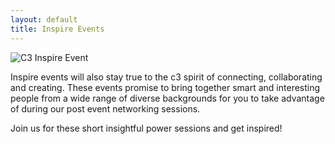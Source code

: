 ```yaml
---
layout: default
title: Inspire Events
---
```

<div class="col-md-6 pull-right">
    <img src="http://i.imgur.com/hD5d5Pj.jpg" alt="C3 Inspire Event" class="img-thumbnail img-responsive pull-right">
</div>

Inspire events will also stay true to the c3 spirit of connecting, collaborating and creating. These events promise to bring together smart and interesting people from a wide range of diverse backgrounds for you to take advantage of during our post event networking sessions.

Join us for these short insightful power sessions and get inspired!
